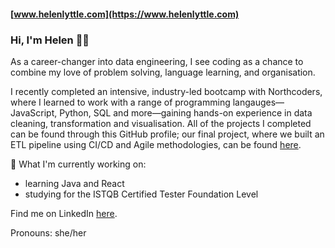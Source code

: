 #### [www.helenlyttle.com](https://www.helenlyttle.com)

### Hi, I'm Helen 👋🏻

As a career-changer into data engineering, I see coding as a chance to combine my love of problem solving, language learning, and organisation.

I recently completed an intensive, industry-led bootcamp with Northcoders, where I learned to work with a range of programming langauges—JavaScript, Python, SQL and more—gaining hands-on experience in data cleaning, transformation and visualisation.
All of the projects I completed can be found through this GitHub profile; our final project, where we built an ETL pipeline using CI/CD and Agile methodologies, can be found [here](https://github.com/CavemanDan667/de-project).

🌱 What I'm currently working on:
* learning Java and React
* studying for the ISTQB Certified Tester Foundation Level

Find me on LinkedIn [here](https://www.linkedin.com/in/helen-lyttle).

Pronouns: she/her
